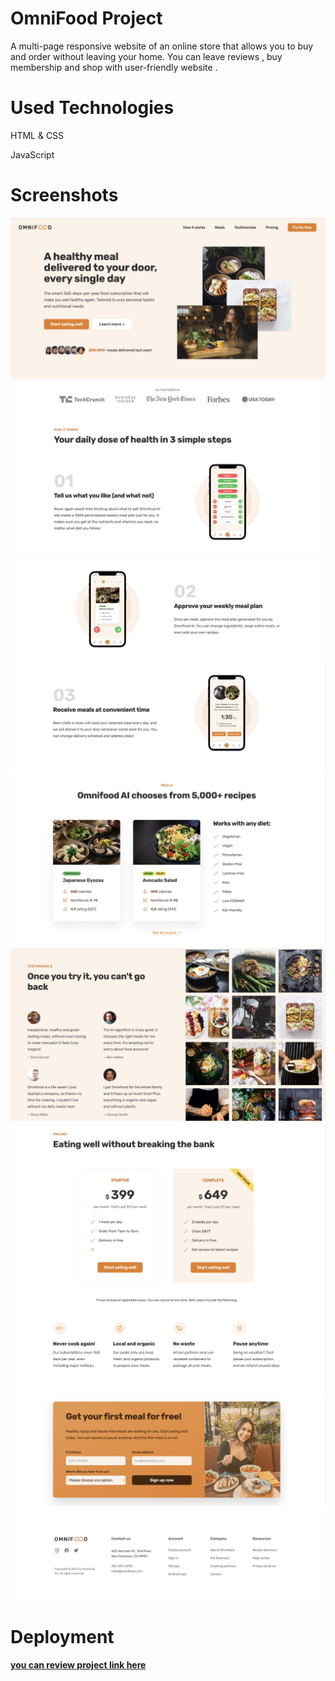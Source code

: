 # OmniFood Project 
A multi-page responsive website of an online store that allows you to buy and order  without leaving your home. 
You can leave reviews , buy membership and shop with user-friendly website .

# Used Technologies 

HTML & CSS 

JavaScript

# Screenshots

<img src=omni-1.png>
<img src=omni-2.png>
<img src=omni-3.png>
<img src=omni-4.png>
<img src=omni-5.png>
<img src=omni-6.png>
<img src=omni-7.png>
<img src=omni-8.png>
<img src=omni-9.png>
<img src=omni-10.png>



# Deployment 
 <a href="https://khatiachip.github.io/OmniFood/"> <strong> you can review project link here </strong> </a>
